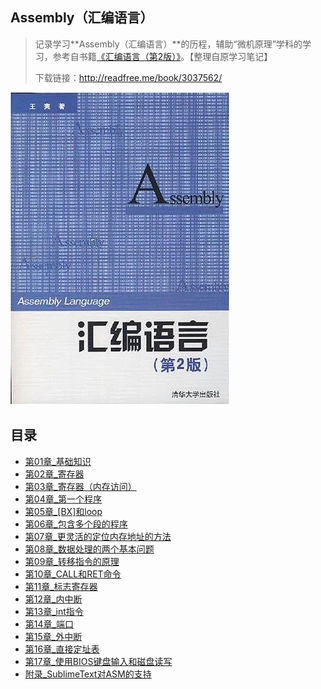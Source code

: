 ## Assembly（汇编语言）

> 记录学习**Assembly（汇编语言）**的历程，辅助“微机原理”学科的学习，参考自书籍[《汇编语言（第2版）》](https://book.douban.com/subject/3037562/)。【整理自原学习笔记】
>
> 下载链接：<http://readfree.me/book/3037562/> 

![img](assets/s5889594.jpg) 

## 目录

+ [第01章_基础知识](第01章_基础知识.md)
+ [第02章_寄存器](第02章_寄存器.md)
+ [第03章_寄存器（内存访问）](第03章_寄存器（内存访问）.md)
+ [第04章_第一个程序](第04章_第一个程序.md)
+ [第05章_[BX]和loop](第05章_[BX]和loop.md)
+ [第06章_包含多个段的程序](第06章_包含多个段的程序.md)
+ [第07章_更灵活的定位内存地址的方法](第07章_更灵活的定位内存地址的方法.md)
+ [第08章_数据处理的两个基本问题](第08章_数据处理的两个基本问题.md)
+ [第09章_转移指令的原理](第09章_转移指令的原理.md)
+ [第10章_CALL和RET命令](第10章_CALL和RET命令.md)
+ [第11章_标志寄存器](第11章_标志寄存器.md)
+ [第12章_内中断](第12章_内中断.md)
+ [第13章_int指令](第13章_int指令.md)
+ [第14章_端口](第14章_端口.md)
+ [第15章_外中断](第15章_外中断.md)
+ [第16章_直接定址表](第16章_直接定址表.md)
+ [第17章_使用BIOS键盘输入和磁盘读写](第17章_使用BIOS键盘输入和磁盘读写.md)
+ [附录_SublimeText对ASM的支持](附录_SublimeText对ASM的支持.md)



